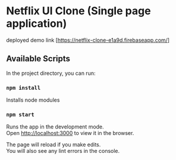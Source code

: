 # Netflix UI Clone (Single page application)

deployed demo link [https://netflix-clone-e1a9d.firebaseapp.com/]

## Available Scripts

In the project directory, you can run:

### `npm install`

Installs node modules

### `npm start`

Runs the app in the development mode.\
Open [http://localhost:3000](http://localhost:3000) to view it in the browser.

The page will reload if you make edits.\
You will also see any lint errors in the console.
